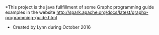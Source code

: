 
*This project is the java fullfillment of some Graphx programming guide examples in the website http://spark.apache.org/docs/latest/graphx-programming-guide.html   
* Created by Lynn during October 2016
